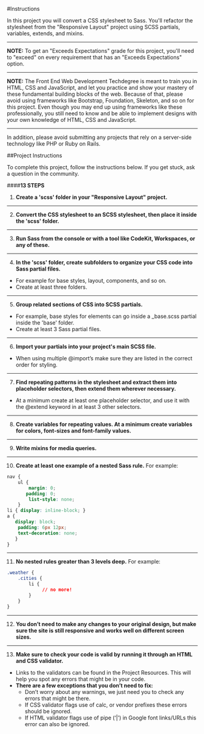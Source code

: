 #Instructions

In this project you will convert a CSS stylesheet to Sass. You'll refactor the stylesheet from the "Responsive Layout" project using SCSS partials, variables, extends, and mixins.
***
**NOTE:** To get an "Exceeds Expectations" grade for this project, you'll need to "exceed" on every requirement that has an "Exceeds Expectations" option.
***
**NOTE:** The Front End Web Development Techdegree is meant to train you in HTML, CSS and JavaScript, and let you practice and show your mastery of these fundamental building blocks of the web. Because of that, please avoid using frameworks like Bootstrap, Foundation, Skeleton, and so on for this project. Even though you may end up using frameworks like these professionally, you still need to know and be able to implement designs with your own knowledge of HTML, CSS and JavaScript.
***
In addition, please avoid submitting any projects that rely on a server-side technology like PHP or Ruby on Rails.

##Project Instructions

To complete this project, follow the instructions below. If you get stuck, ask a question in the community.

####**13 STEPS**

1) **Create a 'scss' folder in your "Responsive Layout" project.**

***
2) **Convert the CSS stylesheet to an SCSS stylesheet, then place it inside the 'scss' folder.**

***
3) **Run Sass from the console or with a tool like CodeKit, Workspaces, or any of these.**

***
4) **In the 'scss' folder, create subfolders to organize your CSS code into Sass partial files.**
  - For example for base styles, layout, components, and so on.
  - Create at least three folders.

***
5) **Group related sections of CSS into SCSS partials.**
  - For example, base styles for elements can go inside a \_base.scss partial inside the 'base' folder.
  - Create at least 3 Sass partial files.

***
6) **Import your partials into your project's main SCSS file.**
  - When using multiple @import’s make sure they are listed in the correct order for styling.

***
7) **Find repeating patterns in the stylesheet and extract them into placeholder selectors, then extend them wherever necessary.**
  - At a minimum create at least one placeholder selector, and use it with the \@extend keyword in at least 3 other selectors.

***
8) **Create variables for repeating values. At a minimum create variables for colors, font-sizes and font-family values.**

***
9) **Write mixins for media queries.**

***
10) **Create at least one example of a nested Sass rule.**
For example:
```css
nav {
    ul {
        margin: 0;
       padding: 0;
        list-style: none;
    }
li { display: inline-block; }
a {
   display: block;
    padding: 6px 12px;
    text-decoration: none;
   }
}
```

***
11) **No nested rules greater than 3 levels deep.**
For example:
```css
.weather {
    .cities {
        li {
             // no more!
        }
    }
}
```
***
12) **You don’t need to make any changes to your original design, but make sure the site is still responsive and works well on different screen sizes.**
***
13) **Make sure to check your code is valid by running it through an HTML and CSS validator.**
- Links to the validators can be found in the Project Resources. This will help you spot any errors that might be in your code.
- **There are a few exceptions that you don’t need to fix:**
  - Don’t worry about any warnings, we just need you to check any errors that might be there.
  - If CSS validator flags use of calc, or vendor prefixes these errors should be ignored.
  - If HTML validator flags use of pipe (‘|’) in Google font links/URLs this error can also be ignored.
